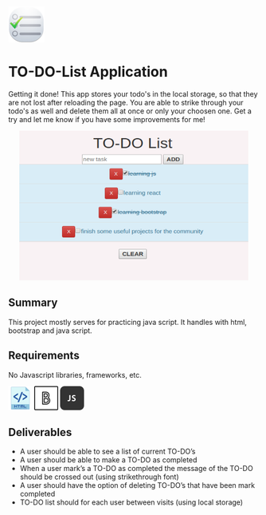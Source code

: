 ![To-Do-List](https://github.com/benjaminheine/to_do_list/blob/master/todo_23068.png)
# TO-DO-List Application
Getting it done! This app stores your todo's in the local storage, so that they are not lost after reloading the page. You are able to strike through your todo's as well and delete them all at once or only your choosen one. Get a try and let me know if you have some improvements for me!

<p align="center">
  <img width="460" height="300" src="https://github.com/benjaminheine/to_do_list/blob/master/todolist_screenshot.png">
</p>

## Summary
This project mostly serves for practicing java script. 
It handles with html, bootstrap and java script.
## Requirements
No Javascript libraries, frameworks, etc.

![To-Do-List](https://github.com/benjaminheine/to_do_list/blob/master/icon_html_256_30059.png) ![To-Do-List](https://github.com/benjaminheine/to_do_list/blob/master/mbribootstrap_99478%20(2).png) ![To-Do-List](https://github.com/benjaminheine/to_do_list/blob/master/js_3720.png)
## Deliverables
- A user should be able to see a list of current TO-DO’s
- A user should be able to make a TO-DO as completed
- When a user mark’s a TO-DO as completed the message of the TO-DO should be crossed out (using strikethrough font)
- A user should have the option of deleting TO-DO’s that have been mark completed
- TO-DO list should for each user between visits (using local storage)

